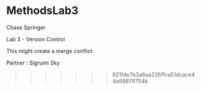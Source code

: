 # MethodsLab3

Chase Springer

Lab 3 - Version Control

This might create a merge conflict


Partner : Sigrunn Sky
>>>>>>> 921fde7b3a6aa235ffca51dcace44a98811f754b
